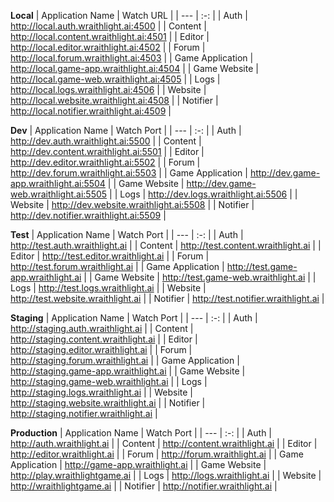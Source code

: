 **Local**
| Application Name              | Watch URL                 | 
| ---                           | :-:                       |
| Auth                          | http://local.auth.wraithlight.ai:4500           |
| Content                       | http://local.content.wraithlight.ai:4501        |
| Editor                        | http://local.editor.wraithlight.ai:4502         |
| Forum                         | http://local.forum.wraithlight.ai:4503          |
| Game Application              | http://local.game-app.wraithlight.ai:4504       |
| Game Website                  | http://local.game-web.wraithlight.ai:4505       |
| Logs                          | http://local.logs.wraithlight.ai:4506           |
| Website                       | http://local.website.wraithlight.ai:4508        |
| Notifier                      | http://local.notifier.wraithlight.ai:4509       |

**Dev**
| Application Name              | Watch Port                                    |
| ---                           | :-:                                           |
| Auth                          | http://dev.auth.wraithlight.ai:5500           |
| Content                       | http://dev.content.wraithlight.ai:5501        |
| Editor                        | http://dev.editor.wraithlight.ai:5502         |
| Forum                         | http://dev.forum.wraithlight.ai:5503          |
| Game Application              | http://dev.game-app.wraithlight.ai:5504       |
| Game Website                  | http://dev.game-web.wraithlight.ai:5505       |
| Logs                          | http://dev.logs.wraithlight.ai:5506           |
| Website                       | http://dev.website.wraithlight.ai:5508        |
| Notifier                      | http://dev.notifier.wraithlight.ai:5509       |

**Test**
| Application Name              | Watch Port                                    |
| ---                           | :-:                                           |
| Auth                          | http://test.auth.wraithlight.ai               |
| Content                       | http://test.content.wraithlight.ai            |
| Editor                        | http://test.editor.wraithlight.ai             |
| Forum                         | http://test.forum.wraithlight.ai              |
| Game Application              | http://test.game-app.wraithlight.ai           |
| Game Website                  | http://test.game-web.wraithlight.ai           |
| Logs                          | http://test.logs.wraithlight.ai               |
| Website                       | http://test.website.wraithlight.ai            |
| Notifier                      | http://test.notifier.wraithlight.ai           |

**Staging**
| Application Name              | Watch Port                                    |
| ---                           | :-:                                           |
| Auth                          | http://staging.auth.wraithlight.ai            |
| Content                       | http://staging.content.wraithlight.ai         |
| Editor                        | http://staging.editor.wraithlight.ai          |
| Forum                         | http://staging.forum.wraithlight.ai           |
| Game Application              | http://staging.game-app.wraithlight.ai        |
| Game Website                  | http://staging.game-web.wraithlight.ai        |
| Logs                          | http://staging.logs.wraithlight.ai            |
| Website                       | http://staging.website.wraithlight.ai         |
| Notifier                      | http://staging.notifier.wraithlight.ai        |

**Production**
| Application Name              | Watch Port                                    |
| ---                           | :-:                                           |
| Auth                          | http://auth.wraithlight.ai                    |
| Content                       | http://content.wraithlight.ai                 |
| Editor                        | http://editor.wraithlight.ai                  |
| Forum                         | http://forum.wraithlight.ai                   |
| Game Application              | http://game-app.wraithlight.ai                |
| Game Website                  | http://play.wraithlightgame.ai                    |
| Logs                          | http://logs.wraithlight.ai                    |
| Website                       | http://wraithlightgame.ai                     |
| Notifier                      | http://notifier.wraithlight.ai                |
